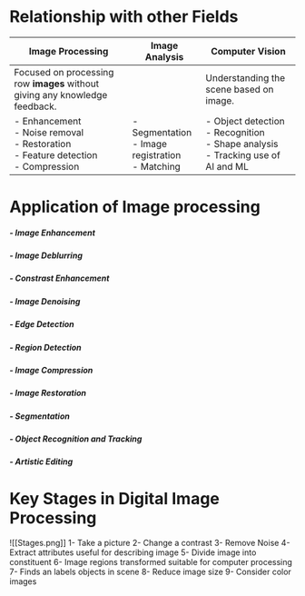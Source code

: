 
# Relationship with other Fields

| Image Processing                                                                          | Image Analysis                                       | Computer Vision                                                                        |
| ----------------------------------------------------------------------------------------- | ---------------------------------------------------- | -------------------------------------------------------------------------------------- |
| Focused on processing row **images** without giving any knowledge feedback.               |                                                      | Understanding the scene based on image.                                                |
| - Enhancement<br>- Noise removal<br>- Restoration<br>- Feature detection<br>- Compression | - Segmentation<br>- Image registration<br>- Matching | - Object detection<br>- Recognition<br>- Shape analysis<br>- Tracking use of AI and ML |
# Application of Image processing

##### - Image Enhancement
##### - Image Deblurring
##### - Constrast Enhancement
##### - Image Denoising
##### - Edge Detection
##### - Region Detection 
##### - Image Compression 
##### - Image Restoration
##### - Segmentation
##### - Object Recognition and Tracking
##### - Artistic Editing

# Key Stages in Digital Image Processing
![[Stages.png]]
1- Take a picture
2- Change a contrast
3- Remove Noise
4- Extract attributes useful for describing image
5- Divide image into constituent
6- Image regions transformed suitable for computer processing
7- Finds an labels objects in scene
8- Reduce image size
9- Consider color images